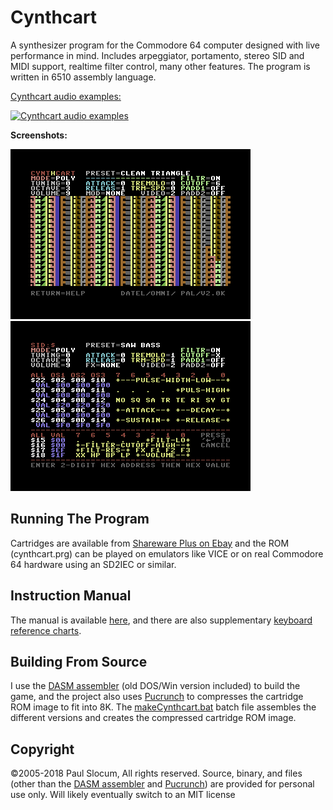 # Cynthcart

A synthesizer program for the Commodore 64 computer designed with live performance in mind. Includes arpeggiator, portamento, stereo SID and MIDI support, realtime filter control, many other features.  The program is written in 6510 assembly language.

[Cynthcart audio examples:](http://www.qotile.net/files/cynthcart_demo.mp3)

[![Cynthcart audio examples](images/other/mp3playerImage.png)](http://www.qotile.net/files/cynthcart_demo.mp3)

__Screenshots:__

![Cynthcart screenshot](images/cynth_screenshot_main.png) ![Cynthcart SID editor screenshot](images/cynth_screenshot_sidedit.png)

## Running The Program

Cartridges are available from [Shareware Plus on Ebay](https://www.ebay.com/usr/tim685?_trksid=p2047675.l2559) and the ROM (cynthcart.prg) can be played on emulators like VICE or on real Commodore 64 hardware using an SD2IEC or similar.


## Instruction Manual

The manual is available [here](manual/cynthcart2.0.1.pdf), and there are also supplementary [keyboard reference charts](manual/keyboardReferenceCharts). 


## Building From Source

I use the [DASM assembler](http://dasm-dillon.sourceforge.net/) (old DOS/Win version included) to build the game, and the project also uses [Pucrunch](https://github.com/mist64/pucrunch) to compresses the cartridge ROM image to fit into 8K.  The [makeCynthcart.bat](makeCynthcart.bat) batch file assembles the different versions and creates the compressed cartridge ROM image.


## Copyright

©2005-2018 Paul Slocum, All rights reserved.  Source, binary, and files (other than the [DASM assembler](http://dasm-dillon.sourceforge.net/) and [Pucrunch](https://github.com/mist64/pucrunch)) are provided for personal use only.  Will likely eventually switch to an MIT license
